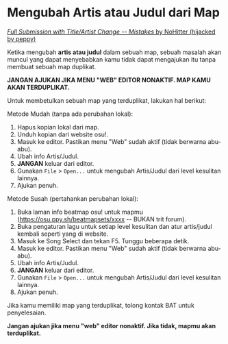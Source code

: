 Mengubah Artis atau Judul dari Map
===================================

[*Full Submission with Title/Artist Change -- Mistakes* by NoHitter (hijacked by peppy)](https://osu.ppy.sh/community/forums/topics/24443)

Ketika mengubah **artis atau judul** dalam sebuah map, sebuah masalah akan muncul yang dapat menyebabkan kamu tidak dapat mengajukan itu tanpa membuat sebuah map duplikat.

**JANGAN AJUKAN JIKA MENU "WEB" EDITOR NONAKTIF. MAP KAMU AKAN TERDUPLIKAT.**

Untuk membetulkan sebuah map yang terduplikat, lakukan hal berikut:

Metode Mudah (tanpa ada perubahan lokal):

1.  Hapus kopian lokal dari map.
2.  Unduh kopian dari website osu!.
3.  Masuk ke editor. Pastikan menu "Web" sudah aktif (tidak berwarna abu-abu).
4.  Ubah info Artis/Judul.
5.  **JANGAN** keluar dari editor.
6.  Gunakan `File` > `Open...` untuk mengubah Artis/Judul dari level kesulitan lainnya.
7.  Ajukan penuh.

Metode Susah (pertahankan perubahan lokal):

1.  Buka laman info beatmap osu! untuk mapmu (https://osu.ppy.sh/beatmapsets/xxxx -- BUKAN trit forum).
2.  Buka pengaturan lagu untuk setiap level kesulitan dan atur artis/judul kembali seperti yang di website.
3.  Masuk ke Song Select dan tekan F5. Tunggu beberapa detik.
4.  Masuk ke editor. Pastikan menu "Web" sudah aktif (tidak berwarna abu-abu).
5.  Ubah info Artis/Judul.
6.  **JANGAN** keluar dari editor.
7.  Gunakan `File` > `Open...` untuk mengubah Artis/Judul dari level kesulitan lainnya.
8.  Ajukan penuh.

Jika kamu memiliki map yang terduplikat, tolong kontak BAT untuk penyelesaian.

**Jangan ajukan jika menu "web" editor nonaktif. Jika tidak, mapmu akan terduplikat.**